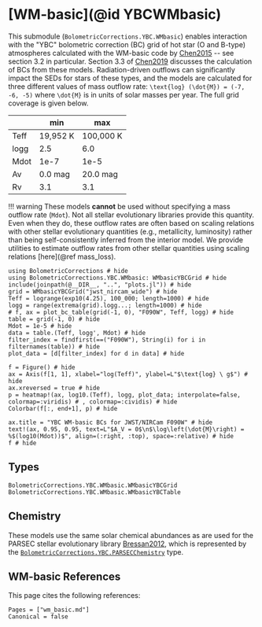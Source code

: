 # [WM-basic](@id YBCWMbasic)

This submodule (`BolometricCorrections.YBC.WMbasic`) enables interaction with the "YBC" bolometric correction (BC) grid of hot star (O and B-type) atmospheres calculated with the WM-basic code by [Chen2015](@citet) -- see section 3.2 in particular. Section 3.3 of [Chen2019](@citet) discusses the calculation of BCs from these models. Radiation-driven outflows can significantly impact the SEDs for stars of these types, and the models are calculated for three different values of mass outflow rate: ``\text{log} (\dot{M}) = (-7, -6, -5)`` where ``\dot{M}`` is in units of solar masses per year. The full grid coverage is given below.

|        | min    | max   |
|--------|--------|-------|
| Teff   | 19,952 K | 100,000 K |
| logg   | 2.5  | 6.0   |
| Mdot   | 1e-7 | 1e-5 |
| Av     | 0.0 mag    | 20.0 mag   |
| Rv     | 3.1    | 3.1   |

!!! warning
    These models **cannot** be used without specifying a mass outflow rate (`Mdot`). Not all stellar evolutionary libraries provide this quantity. Even when they do, these outflow rates are often based on scaling relations with other stellar evolutionary quantities (e.g., metallicity, luminosity) rather than being self-consistently inferred from the interior model. We provide utilities to estimate outflow rates from other stellar quantities using scaling relations [here](@ref mass_loss).

```@example
using BolometricCorrections # hide
using BolometricCorrections.YBC.WMbasic: WMbasicYBCGrid # hide
include(joinpath(@__DIR__, "..", "plots.jl")) # hide
grid = WMbasicYBCGrid("jwst_nircam_wide") # hide
Teff = logrange(exp10(4.25), 100_000; length=1000) # hide
logg = range(extrema(grid).logg...; length=1000) # hide
# f, ax = plot_bc_table(grid(-1, 0), "F090W", Teff, logg) # hide
table = grid(-1, 0) # hide
Mdot = 1e-5 # hide
data = table.(Teff, logg', Mdot) # hide
filter_index = findfirst(==("F090W"), String(i) for i in filternames(table)) # hide
plot_data = [d[filter_index] for d in data] # hide

f = Figure() # hide
ax = Axis(f[1, 1], xlabel="log(Teff)", ylabel=L"$\text{log} \ g$") # hide
ax.xreversed = true # hide
p = heatmap!(ax, log10.(Teff), logg, plot_data; interpolate=false, colormap=:viridis) # , colormap=:cividis) # hide
Colorbar(f[:, end+1], p) # hide

ax.title = "YBC WM-basic BCs for JWST/NIRCam F090W" # hide
text!(ax, 0.95, 0.95, text=L"$A_V = 0$\n$\log\left(\dot{M}\right) = %$(log10(Mdot))$", align=(:right, :top), space=:relative) # hide
f # hide
```

## Types

```@docs
BolometricCorrections.YBC.WMbasic.WMbasicYBCGrid
BolometricCorrections.YBC.WMbasic.WMbasicYBCTable
```

## Chemistry

These models use the same solar chemical abundances as are used for the PARSEC stellar evolutionary library [Bressan2012](@citep), which is represented by the [`BolometricCorrections.YBC.PARSECChemistry`](@ref) type.

## WM-basic References
This page cites the following references:

```@bibliography
Pages = ["wm_basic.md"]
Canonical = false
```
